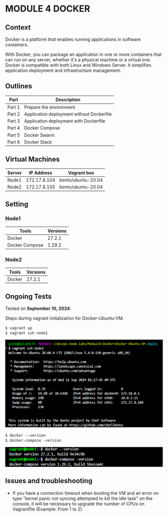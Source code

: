 # MODULE 4 DOCKER

## Context

Docker is a platform that enables running applications in software containers. 

With Docker, you can package an application in one or more containers that can run on any server, whether it's a physical machine or a virtual one. Docker is compatible with both Linux and Windows Server. It simplifies application deployment and infrastructure management.

## Outlines

| Part   | Description                      |
| ------ | -------------------------------- |
| Part 1 | Prepare the environment          |
| Part 2 | Application deployment without Dockerfile |
| Part 3 | Application deployment with Dockerfile    |
| Part 4 | Docker Compose                   |
| Part 5 | Docker Swarm                     |
| Part 6 | Docker Stack                     |

## Virtual Machines

| Server | IP Address   | Vagrant box        |
| ------ | ------------ | ------------------ |
| Node1  | 172.17.8.104 | bento/ubuntu-20.04 |
| Node2  | 172.17.8.105 | bento/ubuntu-20.04 |

## Setting

### Node1

| Tools         | Versions |
| ------------- | -------- |
| Docker        | 27.2.1   |
| Docker Compose| 1.29.2   |

### Node2

| Tools  | Versions |
| ------ | -------- |
| Docker | 27.2.1   |

## Ongoing Tests

Tested on **September 10, 2024**:

Steps during vagrant initialization for Docker-Ubuntu-VM.
```
$ vagrant up
$ vagrant ssh node1
```

![Docker](images/DockerVM.png)

```
$ docker --version
$ docker-compose -version
```

![Docker2](images/DockerVM2.png)

## Issues and troubleshooting

- If you have a connection timeout when booting the VM and an error on type "kernel panic not syncing attempted to kill the idle task" on the console, it will be necessary to upgrade the number of CPUs on Vagrantfile (Example: From 1 to 2)

